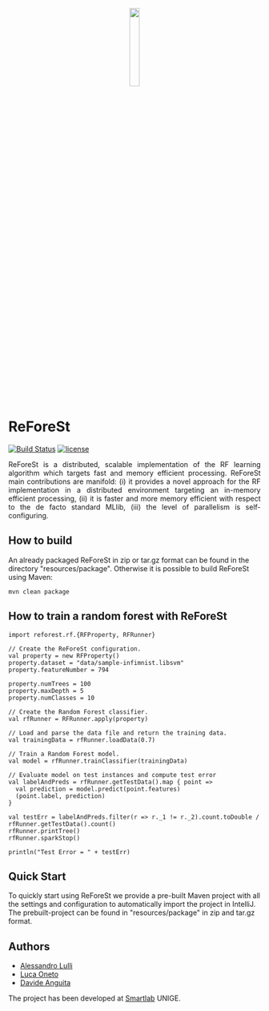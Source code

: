 <p style="text-align:center;"><img src="https://raw.githubusercontent.com/alessandrolulli/reforest/master/resources/img/reforest-logo.png" width="20%" height="20%"></p>

# ReForeSt
[![Build Status](https://travis-ci.org/alessandrolulli/reforest.svg?branch=master)](https://travis-ci.org/alessandrolulli/reforest)
[![license](https://img.shields.io/badge/license-APACHE%202.0-blue.svg)](https://img.shields.io/badge/license-APACHE%202.0-blue.svg)

 <p style="text-align: justify;">
ReForeSt is a distributed, scalable implementation of the RF learning algorithm which targets fast and memory efficient processing. ReForeSt main contributions are manifold: (i) it provides a novel approach for the RF implementation in a distributed environment targeting an in-memory efficient processing, (ii) it is faster and more memory efficient with respect to the de facto standard MLlib, (iii) the level of parallelism is self-configuring.
 </p>

## How to build

An already packaged ReForeSt in zip or tar.gz format can be found in the directory "resources/package".
Otherwise it is possible to build ReForeSt using Maven:
```
mvn clean package
```

## How to train a random forest with ReForeSt

```
import reforest.rf.{RFProperty, RFRunner}

// Create the ReForeSt configuration.
val property = new RFProperty()
property.dataset = "data/sample-infimnist.libsvm"
property.featureNumber = 794

property.numTrees = 100
property.maxDepth = 5
property.numClasses = 10

// Create the Random Forest classifier.
val rfRunner = RFRunner.apply(property)

// Load and parse the data file and return the training data.
val trainingData = rfRunner.loadData(0.7)

// Train a Random Forest model.
val model = rfRunner.trainClassifier(trainingData)

// Evaluate model on test instances and compute test error
val labelAndPreds = rfRunner.getTestData().map { point =>
  val prediction = model.predict(point.features)
  (point.label, prediction)
}

val testErr = labelAndPreds.filter(r => r._1 != r._2).count.toDouble / rfRunner.getTestData().count()
rfRunner.printTree()
rfRunner.sparkStop()

println("Test Error = " + testErr)
```

## Quick Start
To quickly start using ReForeSt we provide a pre-built Maven project with all the settings and configuration to automatically import the project in IntelliJ.
The prebuilt-project can be found in "resources/package" in zip and tar.gz format.

## Authors
* <a href="http://for.unipi.it/alessandro_lulli/">Alessandro Lulli</a>
* <a href="http://www.lucaoneto.com">Luca Oneto</a>
* <a href="http://www.dibris.unige.it/anguita-davide">Davide Anguita</a>

The project has been developed at <a href="https://sites.google.com/site/smartlabdibrisunige/">Smartlab</a> UNIGE.
